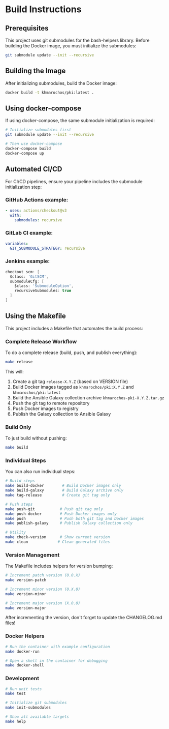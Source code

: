 # Build Instructions

## Prerequisites

This project uses git submodules for the bash-helpers library. Before building the Docker image, you must initialize the submodules:

```bash
git submodule update --init --recursive
```

## Building the Image

After initializing submodules, build the Docker image:

```bash
docker build -t khmarochos/pki:latest .
```

## Using docker-compose

If using docker-compose, the same submodule initialization is required:

```bash
# Initialize submodules first
git submodule update --init --recursive

# Then use docker-compose
docker-compose build
docker-compose up
```

## Automated CI/CD

For CI/CD pipelines, ensure your pipeline includes the submodule initialization step:

### GitHub Actions example:
```yaml
- uses: actions/checkout@v3
  with:
    submodules: recursive
```

### GitLab CI example:
```yaml
variables:
  GIT_SUBMODULE_STRATEGY: recursive
```

### Jenkins example:
```groovy
checkout scm: [
  $class: 'GitSCM',
  submoduleCfg: [
    $class: 'SubmoduleOption',
    recursiveSubmodules: true
  ]
]
```

## Using the Makefile

This project includes a Makefile that automates the build process:

### Complete Release Workflow

To do a complete release (build, push, and publish everything):

```bash
make release
```

This will:
1. Create a git tag `release-X.Y.Z` (based on VERSION file)
2. Build Docker images tagged as `khmarochos/pki:X.Y.Z` and `khmarochos/pki:latest`
3. Build the Ansible Galaxy collection archive `khmarochos-pki-X.Y.Z.tar.gz`
4. Push the git tag to remote repository
5. Push Docker images to registry
6. Publish the Galaxy collection to Ansible Galaxy

### Build Only

To just build without pushing:

```bash
make build
```

### Individual Steps

You can also run individual steps:

```bash
# Build steps
make build-docker        # Build Docker images only
make build-galaxy        # Build Galaxy archive only
make tag-release         # Create git tag only

# Push steps  
make push-git           # Push git tag only
make push-docker        # Push Docker images only
make push               # Push both git tag and Docker images
make publish-galaxy     # Publish Galaxy collection only

# Utility
make check-version      # Show current version
make clean             # Clean generated files
```

### Version Management

The Makefile includes helpers for version bumping:

```bash
# Increment patch version (0.0.X)
make version-patch

# Increment minor version (0.X.0)
make version-minor

# Increment major version (X.0.0)
make version-major
```

After incrementing the version, don't forget to update the CHANGELOG.md files!

### Docker Helpers

```bash
# Run the container with example configuration
make docker-run

# Open a shell in the container for debugging
make docker-shell
```

### Development

```bash
# Run unit tests
make test

# Initialize git submodules
make init-submodules

# Show all available targets
make help
```
